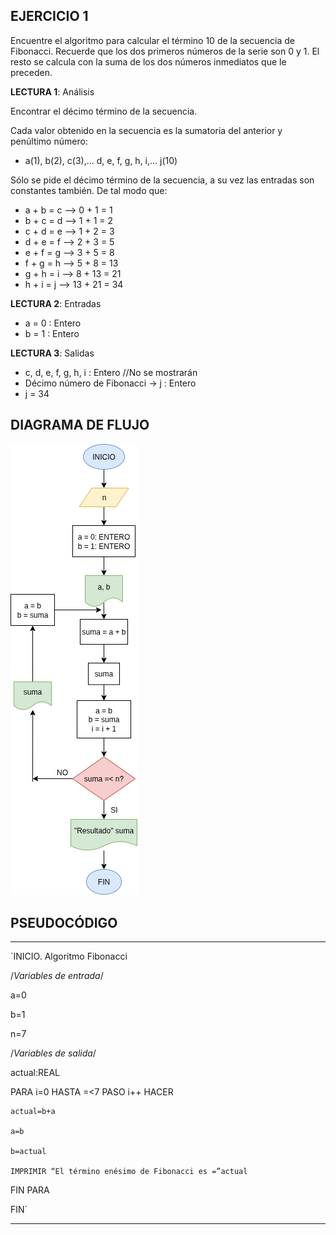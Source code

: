 ## EJERCICIO 1

Encuentre el algoritmo para calcular el término 10 de la secuencia de Fibonacci. Recuerde que los dos primeros números de la serie son 0 y 1. El resto se calcula con la suma de los dos números inmediatos que le preceden.

**LECTURA 1**: Análisis

Encontrar el décimo término de la secuencia.

Cada valor obtenido en la secuencia es la sumatoria del anterior y penúltimo número:
* a(1), b(2), c(3),... d, e, f, g, h, i,... j(10)

Sólo se pide el décimo término de la secuencia, a su vez las entradas son constantes también.
De tal modo que:
* a + b = c   —> 0 + 1 = 1
* b + c = d  —> 1 + 1 = 2
* c + d = e  —> 1 + 2 = 3
* d + e = f  —> 2 + 3 = 5
* e + f = g  —> 3 + 5 = 8
* f + g = h  —> 5 + 8 = 13
* g + h = i   —> 8 + 13 = 21
* h + i = j  —> 13 + 21 = 34

**LECTURA 2**: Entradas

* a = 0 : Entero
* b = 1 : Entero

**LECTURA 3**: Salidas

* c, d, e, f, g, h, i : Entero  //No se mostrarán
* Décimo número de Fibonacci -> j : Entero
* j = 34

## DIAGRAMA DE FLUJO

![DIAGRAMA DEL EJERCICIO 1](/ejercicio1/EJERCICIO1-PRACTICA5-FP-2026-1.drawio.png)

## PSEUDOCÓDIGO

---

`INICIO.      Algoritmo Fibonacci 

  /*Variables de entrada*/
  
  a=0
  
  b=1
  
  n=7
  
  /*Variables de salida*/
  
  actual:REAL
  
  PARA i=0 HASTA =<7 PASO i++ HACER
  
    actual=b+a
  
    a=b
    
    b=actual 
    
    IMPRIMIR “El término enésimo de Fibonacci es =”actual 
  
  FIN PARA 

FIN`

---
